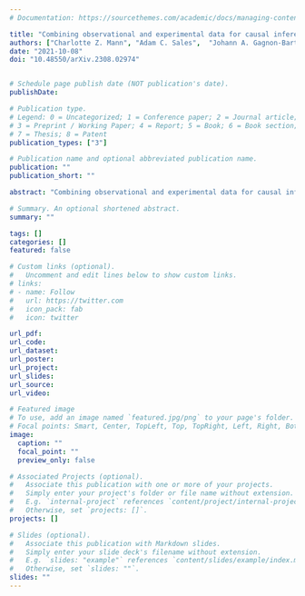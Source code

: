 ```yaml
---
# Documentation: https://sourcethemes.com/academic/docs/managing-content/

title: "Combining observational and experimental data for causal inference considering data privacy"
authors: ["Charlotte Z. Mann", "Adam C. Sales",  "Johann A. Gagnon-Bartsch"]
date: "2021-10-08"
doi: "10.48550/arXiv.2308.02974"


# Schedule page publish date (NOT publication's date).
publishDate:

# Publication type.
# Legend: 0 = Uncategorized; 1 = Conference paper; 2 = Journal article;
# 3 = Preprint / Working Paper; 4 = Report; 5 = Book; 6 = Book section;
# 7 = Thesis; 8 = Patent
publication_types: ["3"]

# Publication name and optional abbreviated publication name.
publication: ""
publication_short: ""

abstract: "Combining observational and experimental data for causal inference can improve treatment effect estimation. However, many observational data sets cannot be released due to data privacy considerations, so one researcher may not have access to both experimental and observational data. Nonetheless, a small amount of risk of disclosing sensitive information might be tolerable to organizations that house confidential data. In these cases, organizations can employ data privacy techniques, which decrease disclosure risk, potentially at the expense of data utility. In this paper, we explore disclosure limiting transformations of observational data, which can be combined with experimental data to estimate the sample and population average treatment effects. We consider leveraging observational data to improve generalizability of treatment effect estimates when a randomized experiment (RCT) is not representative of the population of interest, and to increase precision of treatment effect estimates. Through simulation studies, we illustrate the trade-off between privacy and utility when employing different disclosure limiting transformations. We find that leveraging transformed observational data in treatment effect estimation can still improve estimation over only using data from an RCT."

# Summary. An optional shortened abstract.
summary: ""

tags: []
categories: []
featured: false

# Custom links (optional).
#   Uncomment and edit lines below to show custom links.
# links:
# - name: Follow
#   url: https://twitter.com
#   icon_pack: fab
#   icon: twitter

url_pdf:
url_code:
url_dataset:
url_poster:
url_project:
url_slides:
url_source:
url_video:

# Featured image
# To use, add an image named `featured.jpg/png` to your page's folder.
# Focal points: Smart, Center, TopLeft, Top, TopRight, Left, Right, BottomLeft, Bottom, BottomRight.
image:
  caption: ""
  focal_point: ""
  preview_only: false

# Associated Projects (optional).
#   Associate this publication with one or more of your projects.
#   Simply enter your project's folder or file name without extension.
#   E.g. `internal-project` references `content/project/internal-project/index.md`.
#   Otherwise, set `projects: []`.
projects: []

# Slides (optional).
#   Associate this publication with Markdown slides.
#   Simply enter your slide deck's filename without extension.
#   E.g. `slides: "example"` references `content/slides/example/index.md`.
#   Otherwise, set `slides: ""`.
slides: ""
---
```

